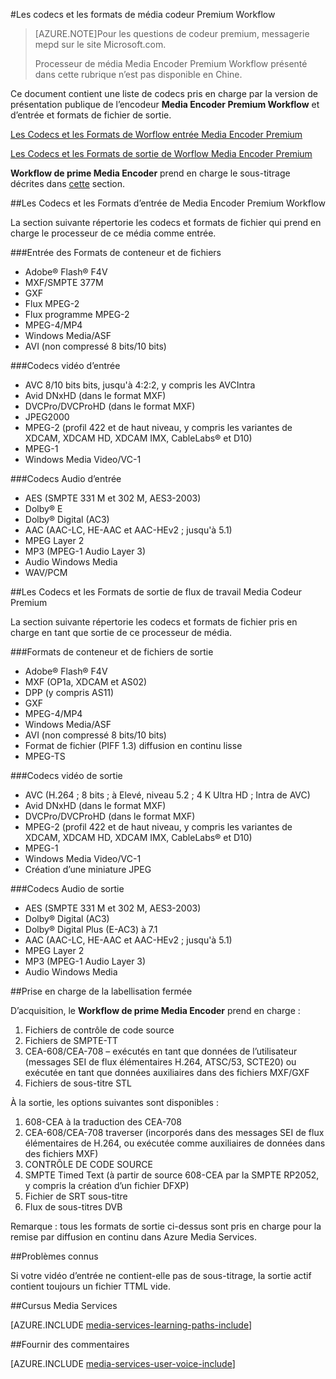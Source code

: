 <properties 
    pageTitle="Les codecs et les formats de média codeur Premium Workflow | Microsoft Azure" 
    description="Cette rubrique donne une vue d’ensemble des codecs et les formats de média codeur Premium du flux de travail" 
    services="media-services" 
    documentationCenter="" 
    authors="juliako" 
    manager="erik43" 
    editor=""/>

<tags 
    ms.service="media-services" 
    ms.workload="media" 
    ms.tgt_pltfrm="na" 
    ms.devlang="na" 
    ms.topic="article" 
    ms.date="09/26/2016"    
    ms.author="juliako;anilmur"/>

#<a name="media-encoder-premium-workflow-formats-and-codecs"></a>Les codecs et les formats de média codeur Premium Workflow


>[AZURE.NOTE]Pour les questions de codeur premium, messagerie mepd sur le site Microsoft.com.
>
>Processeur de média Media Encoder Premium Workflow présenté dans cette rubrique n’est pas disponible en Chine. 

Ce document contient une liste de codecs pris en charge par la version de présentation publique de l’encodeur **Media Encoder Premium Workflow** et d’entrée et formats de fichier de sortie.

[Les Codecs et les Formats de Worflow entrée Media Encoder Premium](#input_formats)

[Les Codecs et les Formats de sortie de Worflow Media Encoder Premium](#output_formats)

**Workflow de prime Media Encoder** prend en charge le sous-titrage décrites dans [cette](#closed_captioning) section. 


##<a id="input_formats"></a>Les Codecs et les Formats d’entrée de Media Encoder Premium Workflow

La section suivante répertorie les codecs et formats de fichier qui prend en charge le processeur de ce média comme entrée.

###<a name="input-containerfile-formats"></a>Entrée des Formats de conteneur et de fichiers

- Adobe® Flash® F4V
- MXF/SMPTE 377M
- GXF
- Flux MPEG-2
- Flux programme MPEG-2
- MPEG-4/MP4
- Windows Media/ASF
- AVI (non compressé 8 bits/10 bits)

###<a name="input-video-codecs"></a>Codecs vidéo d’entrée

- AVC 8/10 bits bits, jusqu'à 4:2:2, y compris les AVCIntra
- Avid DNxHD (dans le format MXF)
- DVCPro/DVCProHD (dans le format MXF)
- JPEG2000
- MPEG-2 (profil 422 et de haut niveau, y compris les variantes de XDCAM, XDCAM HD, XDCAM IMX, CableLabs® et D10)
- MPEG-1
- Windows Media Video/VC-1

###<a name="input-audio-codecs"></a>Codecs Audio d’entrée

- AES (SMPTE 331 M et 302 M, AES3-2003)
- Dolby® E
- Dolby® Digital (AC3)
- AAC (AAC-LC, HE-AAC et AAC-HEv2 ; jusqu'à 5.1)
- MPEG Layer 2
- MP3 (MPEG-1 Audio Layer 3)
- Audio Windows Media
- WAV/PCM
 
##<a id="output_format"></a>Les Codecs et les Formats de sortie de flux de travail Media Codeur Premium

La section suivante répertorie les codecs et formats de fichier pris en charge en tant que sortie de ce processeur de média.

###<a name="output-containerfile-formats"></a>Formats de conteneur et de fichiers de sortie

- Adobe® Flash® F4V
- MXF (OP1a, XDCAM et AS02)
- DPP (y compris AS11)
- GXF
- MPEG-4/MP4
- Windows Media/ASF
- AVI (non compressé 8 bits/10 bits)
- Format de fichier (PIFF 1.3) diffusion en continu lisse
- MPEG-TS 


###<a name="output-video-codecs"></a>Codecs vidéo de sortie

- AVC (H.264 ; 8 bits ; à Elevé, niveau 5.2 ; 4 K Ultra HD ; Intra de AVC)
- Avid DNxHD (dans le format MXF)
- DVCPro/DVCProHD (dans le format MXF)
- MPEG-2 (profil 422 et de haut niveau, y compris les variantes de XDCAM, XDCAM HD, XDCAM IMX, CableLabs® et D10)
- MPEG-1
- Windows Media Video/VC-1
- Création d’une miniature JPEG

###<a name="output-audio-codecs"></a>Codecs Audio de sortie

- AES (SMPTE 331 M et 302 M, AES3-2003)
- Dolby® Digital (AC3)
- Dolby® Digital Plus (E-AC3) à 7.1
- AAC (AAC-LC, HE-AAC et AAC-HEv2 ; jusqu'à 5.1)
- MPEG Layer 2
- MP3 (MPEG-1 Audio Layer 3)
- Audio Windows Media

##<a id="closed_captioning"></a>Prise en charge de la labellisation fermée

D’acquisition, le **Workflow de prime Media Encoder** prend en charge :

1. Fichiers de contrôle de code source
1. Fichiers de SMPTE-TT
1. CEA-608/CEA-708 – exécutés en tant que données de l’utilisateur (messages SEI de flux élémentaires H.264, ATSC/53, SCTE20) ou exécutée en tant que données auxiliaires dans des fichiers MXF/GXF
1. Fichiers de sous-titre STL

À la sortie, les options suivantes sont disponibles :

1. 608-CEA à la traduction des CEA-708
1. CEA-608/CEA-708 traverser (incorporés dans des messages SEI de flux élémentaires de H.264, ou exécutée comme auxiliaires de données dans des fichiers MXF)
1. CONTRÔLE DE CODE SOURCE
1. SMPTE Timed Text (à partir de source 608-CEA par la SMPTE RP2052, y compris la création d’un fichier DFXP)
1. Fichier de SRT sous-titre
1. Flux de sous-titres DVB

Remarque : tous les formats de sortie ci-dessus sont pris en charge pour la remise par diffusion en continu dans Azure Media Services.

##<a name="known-issues"></a>Problèmes connus

Si votre vidéo d’entrée ne contient-elle pas de sous-titrage, la sortie actif contient toujours un fichier TTML vide. 


##<a name="media-services-learning-paths"></a>Cursus Media Services

[AZURE.INCLUDE [media-services-learning-paths-include](../../includes/media-services-learning-paths-include.md)]

##<a name="provide-feedback"></a>Fournir des commentaires

[AZURE.INCLUDE [media-services-user-voice-include](../../includes/media-services-user-voice-include.md)]
